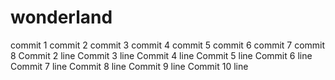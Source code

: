 # wonderland
commit 1
commit 2
commit 3
commit 4
commit 5
commit 6
commit 7
commit 8
Commit 2 line
Commit 3 line
Commit 4 line
Commit 5 line
Commit 6 line
Commit 7 line
Commit 8 line
Commit 9 line
Commit 10 line
